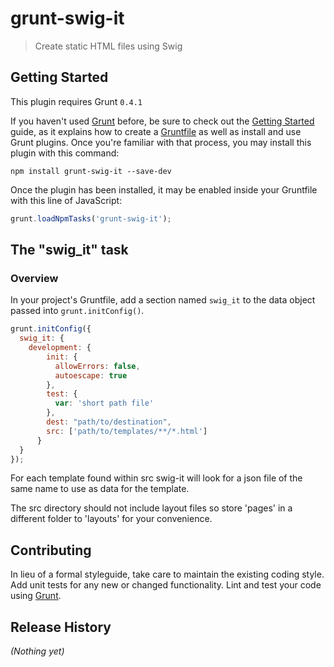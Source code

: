# grunt-swig-it

> Create static HTML files using Swig

## Getting Started
This plugin requires Grunt `0.4.1`

If you haven't used [Grunt](http://gruntjs.com/) before, be sure to check out the [Getting Started](http://gruntjs.com/getting-started) guide, as it explains how to create a [Gruntfile](http://gruntjs.com/sample-gruntfile) as well as install and use Grunt plugins. Once you're familiar with that process, you may install this plugin with this command:

```shell
npm install grunt-swig-it --save-dev
```

Once the plugin has been installed, it may be enabled inside your Gruntfile with this line of JavaScript:

```js
grunt.loadNpmTasks('grunt-swig-it');
```

## The "swig_it" task

### Overview
In your project's Gruntfile, add a section named `swig_it` to the data object passed into `grunt.initConfig()`.

```js
grunt.initConfig({
  swig_it: {
    development: {
        init: {
          allowErrors: false,
          autoescape: true
        },
        test: {
          var: 'short path file'
        },
        dest: "path/to/destination",
        src: ['path/to/templates/**/*.html']
      }
  }
});
```

For each template found within src swig-it will look for a json file of the same name to use as data for the template.

The src directory should not include layout files so store 'pages' in a different folder to 'layouts' for your convenience.

## Contributing

In lieu of a formal styleguide, take care to maintain the existing coding style. Add unit tests for any new or changed functionality. Lint and test your code using [Grunt](http://gruntjs.com/).

## Release History

_(Nothing yet)_
